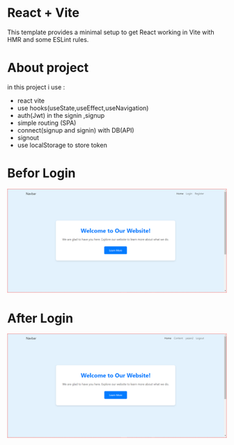 # React + Vite

This template provides a minimal setup to get React working in Vite with HMR and some ESLint rules.


# About project
in this project i use :
- react vite
- use hooks(useState,useEffect,useNavigation)
- auth(Jwt) in the signin ,signup
- simple routing (SPA)
- connect(signup and signin) with DB(API)
- signout
- use localStorage to store token

# Befor Login
![Alt text](./public/img1.PNG)
# After Login
![Alt text](./public/img2.PNG)


